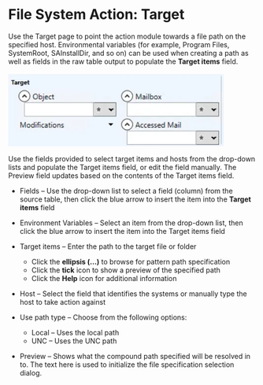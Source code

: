 # File System Action: Target

Use the Target page to point the action module towards a file path on the specified host.
Environmental variables (for example, Program Files, SystemRoot, SAInstallDir, and so on) can be
used when creating a path as well as fields in the raw table output to populate the **Target items**
field.

![File System Action Module Wizard Target page](../../../../../static/img/product_docs/activitymonitor/activitymonitor/admin/search/query/target.webp)

Use the fields provided to select target items and hosts from the drop-down lists and populate the
Target items field, or edit the field manually. The Preview field updates based on the contents of
the Target items field.

- Fields – Use the drop-down list to select a field (column) from the source table, then click the
  blue arrow to insert the item into the **Target items** field
- Environment Variables – Select an item from the drop-down list, then click the blue arrow to
  insert the item into the Target items field
- Target items – Enter the path to the target file or folder

    - Click the **ellipsis (…)** to browse for pattern path specification
    - Click the **tick** icon to show a preview of the specified path
    - Click the **Help** icon for additional information

- Host – Select the field that identifies the systems or manually type the host to take action
  against
- Use path type – Choose from the following options:

    - Local – Uses the local path
    - UNC – Uses the UNC path

- Preview – Shows what the compound path specified will be resolved in to. The text here is used to
  initialize the file specification selection dialog.
